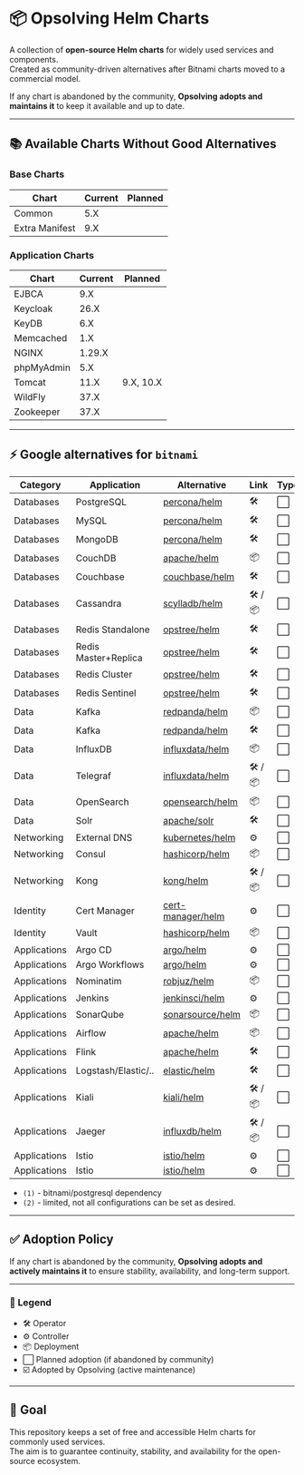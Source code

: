 # 📦 Opsolving Helm Charts

A collection of **open-source Helm charts** for widely used services and components.  
Created as community-driven alternatives after Bitnami charts moved to a commercial model.

If any chart is abandoned by the community, **Opsolving adopts and maintains it** to keep it available and up to date.

---

## 📚 Available Charts Without Good Alternatives

### Base Charts

| Chart          | Current | Planned |
|----------------|---------|---------|
| Common         | 5.X     |         |
| Extra Manifest | 9.X     |         |

### Application Charts

| Chart      | Current | Planned           |
|------------|---------|-------------------|
| EJBCA      | 9.X     |                   |
| Keycloak   | 26.X    |                   |
| KeyDB      | 6.X     |                   |
| Memcached  | 1.X     |                   |
| NGINX      | 1.29.X  |                   |
| phpMyAdmin | 5.X     |                   |
| Tomcat     | 11.X    | 9.X, 10.X         |
| WildFly    | 37.X    |                   |
| Zookeeper  | 37.X    |                   |

---

## ⚡ Google alternatives for `bitnami`

| Category     | Application          | Alternative                                                                                                         | Link      | Type | Adopted |
|--------------|----------------------|---------------------------------------------------------------------------------------------------------------------|-----------|------|---------|
| Databases    | PostgreSQL           | [percona/helm](https://github.com/percona/percona-helm-charts/tree/main/charts/pg-operator)                         | 🛠️       | ⬜    |
| Databases    | MySQL                | [percona/helm](https://github.com/percona/percona-helm-charts/tree/main/charts/pxc-operator)                        | 🛠️       | ⬜    |
| Databases    | MongoDB              | [percona/helm](https://github.com/percona/percona-helm-charts/tree/main/charts/psmdb-operator)                      | 🛠️       | ⬜    |
| Databases    | CouchDB              | [apache/helm](https://github.com/apache/couchdb-helm/tree/main/couchdb)                                             | 📦        | ⬜    |
| Databases    | Couchbase            | [couchbase/helm](https://github.com/couchbase-partners/helm-charts/tree/master/charts/couchbase-operator)           | 🛠️       | ⬜    |
| Databases    | Cassandra            | [scylladb/helm](https://github.com/scylladb/scylla-operator/tree/master/helm)                                       | 🛠️ / 📦️ | ⬜    |
| Databases    | Redis Standalone     | [opstree/helm](https://github.com/OT-CONTAINER-KIT/redis-operator/tree/main/charts)                                 | 🛠️       | ⬜    |
| Databases    | Redis Master+Replica | [opstree/helm](https://github.com/OT-CONTAINER-KIT/redis-operator/tree/main/charts)                                 | 🛠️       | ⬜    |
| Databases    | Redis Cluster        | [opstree/helm](https://github.com/OT-CONTAINER-KIT/redis-operator/tree/main/charts)                                 | 🛠️       | ⬜    |
| Databases    | Redis Sentinel       | [opstree/helm](https://github.com/OT-CONTAINER-KIT/redis-operator/tree/main/charts)                                 | 🛠️       | ⬜    |
| Data         | Kafka                | [redpanda/helm](https://github.com/redpanda-data/redpanda-operator/tree/main/charts/redpanda)                       | 📦        | ⬜    |
| Data         | Kafka                | [redpanda/helm](https://github.com/redpanda-data/redpanda-operator/tree/main/operator/chart)                        | 🛠️       | ⬜    |
| Data         | InfluxDB             | [influxdata/helm](https://github.com/influxdata/helm-charts/tree/master/charts)                                     | 📦        | ⬜    |
| Data         | Telegraf             | [influxdata/helm](https://github.com/influxdata/helm-charts/tree/master/charts)                                     | 🛠️ / 📦  | ⬜    |
| Data         | OpenSearch           | [opensearch/helm](https://github.com/opensearch-project/helm-charts/tree/main/charts)                               | 📦        | ⬜    |
| Data         | Solr                 | [apache/solr](https://github.com/apache/solr-operator/tree/main/helm)                                               | 🛠️       | ⬜    |
| Networking   | External DNS         | [kubernetes/helm](https://github.com/kubernetes-sigs/external-dns/tree/master/charts/external-dns)                  | ⚙️        | ⬜    |
| Networking   | Consul               | [hashicorp/helm](https://github.com/hashicorp/consul-k8s/tree/main/charts/consul)                                   | 📦        | ⬜    |
| Networking   | Kong                 | [kong/helm](https://github.com/Kong/charts/tree/main/charts)                                                        | 🛠️ / 📦  | ⬜    |
| Identity     | Cert Manager         | [cert-manager/helm](https://github.com/cert-manager/cert-manager/tree/master/deploy/charts/cert-manager)            | ⚙️        | ⬜    |
| Identity     | Vault                | [hashicorp/helm](https://github.com/hashicorp/vault-helm)                                                           | 📦        | ⬜    |
| Applications | Argo CD              | [argo/helm](https://github.com/argoproj/argo-helm/tree/main/charts/argo-cd)                                         | ⚙️        | ⬜    |
| Applications | Argo Workflows       | [argo/helm](https://github.com/argoproj/argo-helm/tree/main/charts/argo-workflows)                                  | ⚙️        | ⬜    |
| Applications | Nominatim            | [robjuz/helm](https://github.com/robjuz/helm-charts/tree/master/charts/nominatim)                                   | 📦        | ⬜    |
| Applications | Jenkins              | [jenkinsci/helm](https://github.com/jenkinsci/helm-charts/tree/main/charts/jenkins)                                 | ⚙️        | ⬜    |
| Applications | SonarQube            | [sonarsource/helm](https://github.com/SonarSource/helm-chart-sonarqube/tree/master/charts)                          | 📦        | ⬜    |
| Applications | Airflow              | [apache/helm](https://github.com/apache/airflow/tree/main/chart)                                                    | 📦        | ⬜    |
| Applications | Flink                | [apache/helm](https://github.com/apache/flink-kubernetes-operator)                                                  | 🛠️       | ⬜    |
| Applications | Logstash/Elastic/..  | [elastic/helm](https://www.elastic.co/docs/deploy-manage/deploy/cloud-on-k8s/managing-deployments-using-helm-chart) | 🛠️       | ⬜    |
| Applications | Kiali                | [kiali/helm](https://kiali.io/docs/installation/installation-guide/install-with-helm/)                              | 🛠️ / 📦  | ⬜    |
| Applications | Jaeger               | [influxdb/helm](https://github.com/jaegertracing/helm-charts/tree/main/charts)                                      | 🛠️ / 📦  | ⬜    |
| Applications | Istio                | [istio/helm](https://github.com/jaegertracing/helm-charts/tree/main/charts)                                         | ⚙️        | ⬜    |
| Applications | Istio                | [istio/helm](https://github.com/jaegertracing/helm-charts/tree/main/charts)                                         | ⚙️        | ⬜    |

- `(1)` - bitnami/postgresql dependency
- `(2)` - limited, not all configurations can be set as desired.

---

## ✅ Adoption Policy

If any chart is abandoned by the community, **Opsolving adopts and actively maintains it** to ensure stability,
availability, and long-term support.

---

### 🔑 Legend

- 🛠️ Operator
- ⚙️ Controller
- 📦 Deployment
- ⬜ Planned adoption (if abandoned by community)
- ☑️ Adopted by Opsolving (active maintenance)

---

## 🎯 Goal

This repository keeps a set of free and accessible Helm charts for commonly used services.  
The aim is to guarantee continuity, stability, and availability for the open-source ecosystem.
